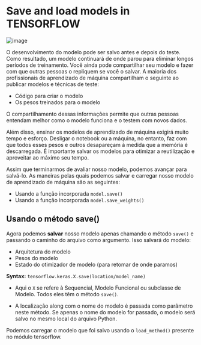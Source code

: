 # Save and load models in TENSORFLOW

![image](https://user-images.githubusercontent.com/69597971/155243520-5f8e74cf-b0b7-4cce-bd58-476cdb9f6498.png)

O desenvolvimento do modelo pode ser salvo antes e depois do teste. Como resultado, um modelo continuará de onde parou para eliminar longos períodos de treinamento. Você ainda pode compartilhar seu modelo e fazer com que outras pessoas o repliquem se você o salvar. A maioria dos profissionais de aprendizado de máquina compartilham o seguinte ao publicar modelos e técnicas de teste:

* Código para criar o modelo
* Os pesos treinados para o modelo

O compartilhamento dessas informações permite que outras pessoas entendam melhor como o modelo funciona e o testem com novos dados.

Além disso, ensinar os modelos de aprendizado de máquina exigirá muito tempo e esforço. Desligar o notebook ou a máquina, no entanto, faz com que todos esses pesos e outros desapareçam à medida que a memória é descarregada. É importante salvar os modelos para otimizar a reutilização e aproveitar ao máximo seu tempo.

Assim que terminarmos de avaliar nosso modelo, podemos avançar para salvá-lo. As maneiras pelas quais podemos salvar e carregar nosso modelo de aprendizado de máquina são as seguintes:

* Usando a função incorporada ``model.save()``
* Usando a função incorporada ``model.save_weights()``

## Usando o método save()

Agora podemos **salvar** nosso modelo apenas chamando o método ``save()`` e passando o caminho do arquivo como argumento. Isso salvará do modelo:

* Arquitetura do modelo
* Pesos do modelo
* Estado do otimizador de modelo (para retomar de onde paramos)

**Syntax:** ``tensorflow.keras.X.save(location/model_name)``

* Aqui o ``X`` se refere à Sequencial, Modelo Funcional ou subclasse de Modelo. Todos eles têm o método ``save()``.
 
* A localização along com o nome do modelo é passada como parâmetro neste método. Se apenas o nome do modelo for passado, o modelo será salvo no mesmo local do arquivo Python. 

Podemos carregar o modelo que foi salvo usando o ``load_method()`` presente no módulo tensorflow.








